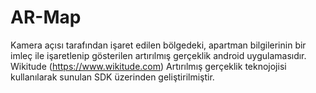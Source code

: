 # AR-Map
Kamera açısı tarafından işaret edilen bölgedeki, apartman bilgilerinin bir imleç ile işaretlenip gösterilen artırılmış gerçeklik android uygulamasıdır.
Wikitude (https://www.wikitude.com) Artırılmış gerçeklik teknojojisi kullanılarak sunulan SDK üzerinden geliştirilmiştir.
